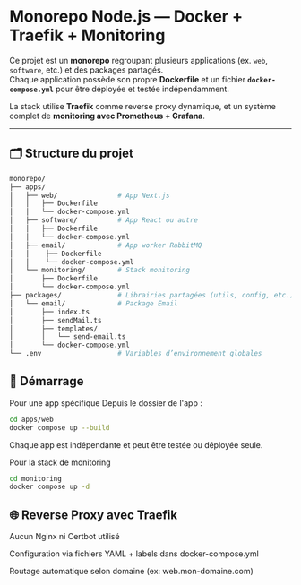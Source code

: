 # Monorepo Node.js — Docker + Traefik + Monitoring

Ce projet est un **monorepo** regroupant plusieurs applications (ex. `web`, `software`, etc.) et des packages partagés.  
Chaque application possède son propre **Dockerfile** et un fichier **`docker-compose.yml`** pour être déployée et testée indépendamment.

La stack utilise **Traefik** comme reverse proxy dynamique, et un système complet de **monitoring avec Prometheus + Grafana**.

---

## 🗂️ Structure du projet

```bash
monorepo/
├── apps/
│   ├── web/               # App Next.js
│   │   ├── Dockerfile
│   │   └── docker-compose.yml
│   ├── software/          # App React ou autre
│   │   ├── Dockerfile
│   │   └── docker-compose.yml
│   ├── email/             # App worker RabbitMQ
│   │    ├── Dockerfile
│   │    └── docker-compose.yml
│   └── monitoring/        # Stack monitoring
│       ├── Dockerfile
│       └── docker-compose.yml
├── packages/              # Librairies partagées (utils, config, etc.)
│   └── email/             # Package Email
│       ├── index.ts
│       ├── sendMail.ts
│       ├── templates/
│       │   └── send-email.ts
│       └── docker-compose.yml
└── .env                   # Variables d’environnement globales
```

## 🚀 Démarrage

Pour une app spécifique
Depuis le dossier de l'app :

```bash
cd apps/web
docker compose up --build
```

Chaque app est indépendante et peut être testée ou déployée seule.

Pour la stack de monitoring

```bash
cd monitoring
docker compose up -d
```

## 🌐 Reverse Proxy avec Traefik

Aucun Nginx ni Certbot utilisé

Configuration via fichiers YAML + labels dans docker-compose.yml

Routage automatique selon domaine (ex: web.mon-domaine.com)
